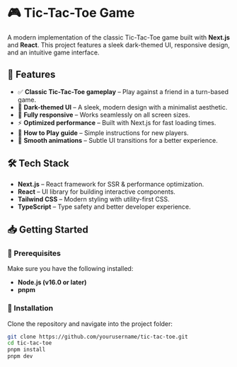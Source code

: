 # 🎮 Tic-Tac-Toe Game  

A modern implementation of the classic Tic-Tac-Toe game built with **Next.js** and **React**. This project features a sleek dark-themed UI, responsive design, and an intuitive game interface.  

## 🚀 Features  
- ✅ **Classic Tic-Tac-Toe gameplay** – Play against a friend in a turn-based game.  
- 🌙 **Dark-themed UI** – A sleek, modern design with a minimalist aesthetic.  
- 📱 **Fully responsive** – Works seamlessly on all screen sizes.  
- ⚡ **Optimized performance** – Built with Next.js for fast loading times.  
- 📄 **How to Play guide** – Simple instructions for new players.  
- 🎨 **Smooth animations** – Subtle UI transitions for a better experience.  

## 🛠 Tech Stack  
- **Next.js** – React framework for SSR & performance optimization.  
- **React** – UI library for building interactive components.  
- **Tailwind CSS** – Modern styling with utility-first CSS.  
- **TypeScript** – Type safety and better developer experience.  

## 📥 Getting Started  

### 📌 Prerequisites  
Make sure you have the following installed:  
- **Node.js (v16.0 or later)**  
- **pnpm**  

### 🔧 Installation  
Clone the repository and navigate into the project folder:  

```bash
git clone https://github.com/yourusername/tic-tac-toe.git
cd tic-tac-toe
pnpm install
pnpm dev
